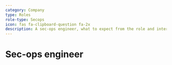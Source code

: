 ```yaml
---
category: Company
type: Roles
role-type: Secops
icon: fas fa-clipboard-question fa-2x
description: A sec-ops engineer, what to expect from the role and interview
---
```


# Sec-ops engineer
